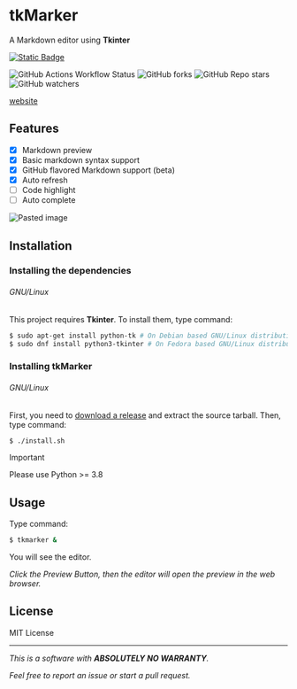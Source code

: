 # tkMarker

A Markdown editor using **Tkinter**

[![Static Badge](https://img.shields.io/badge/Download%20-%20tkMarker?style=for-the-badge&logo=github&labelColor=black&color=blue&link=https%3A%2F%2Fgithub.com%2FGordonZhang2024%2FtkMarker%2Freleases)](https://github.com/GordonZhang2024/tkMarker/releases)

![GitHub Actions Workflow Status](https://img.shields.io/github/actions/workflow/status/GordonZhang2024/tkMarker/python-app.yml)
![GitHub forks](https://img.shields.io/github/forks/GordonZhang2024/tkMarker)
![GitHub Repo stars](https://img.shields.io/github/stars/GordonZhang2024/tkMarker)
![GitHub watchers](https://img.shields.io/github/watchers/GordonZhang2024/tkMarker)

[website](https://gordonzhang.pythonanywhere.com/projects/tkMarker/)

## Features
- [x] Markdown preview
- [x] Basic markdown syntax support
- [x] GitHub flavored Markdown support (beta)
- [x] Auto refresh
- [ ] Code highlight
- [ ] Auto complete

![Pasted image](https://github.com/GordonZhang2024/tkMarker/assets/159539185/71b3aa10-13ff-4a52-b55a-87d84252094b)

## Installation
### Installing the dependencies
###### GNU/Linux
This project requires **Tkinter**.
To install them, type command:
```bash
$ sudo apt-get install python-tk # On Debian based GNU/Linux distributions
$ sudo dnf install python3-tkinter # On Fedora based GNU/Linux distributions
```
### Installing tkMarker
###### GNU/Linux
First, you need to [download a release](https://github.com/GordonZhang2024/tkMarker/releases) and extract the source tarball.
Then, type command:
```bash
$ ./install.sh
```
> [!IMPORTANT]
> Please use Python >= 3.8


## Usage
Type command:
```bash
$ tkmarker &
```
You will see the editor.

*Click the <keyboard>Preview</keyboard> Button, then the editor will open the preview in the web browser.*

## License
MIT License

---
*This is a software with **ABSOLUTELY NO WARRANTY**.*

*Feel free to report an issue or start a pull request.*

